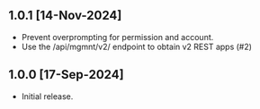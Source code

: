 ## 1.0.1 [14-Nov-2024]
* Prevent overprompting for permission and account.
* Use the /api/mgmnt/v2/ endpoint to obtain v2 REST apps (#2) 

## 1.0.0 [17-Sep-2024]
* Initial release.

